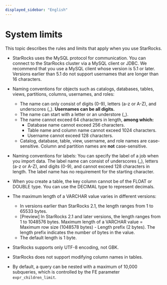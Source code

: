 ```yaml
---
displayed_sidebar: "English"
---
```


# System limits

This topic describes the rules and limits that apply when you use StarRocks.

- StarRocks uses the MySQL protocol for communication. You can connect to the StarRocks cluster via a MySQL client or JDBC. We recommend that you use a MySQL client whose version is 5.1 or later. Versions earlier than 5.1 do not support usernames that are longer than 16 characters.

- Naming conventions for objects such as catalogs, databases, tables, views, partitions, columns, usernames, and roles:

  - The name can only consist of digits (0-9), letters (a-z or A-Z), and underscores (\_). **Usernames can be all digits.**
  - The name can start with a letter or an understore (\_).
  - The name cannot exceed 64 characters in length, **among which:**
    - Database name cannot exceed 256 characters.
    - Table name and column name cannot exceed 1024 characters.
    - Username cannot exceed 128 characters.
  - Catalog, database, table, view, username, and role names are case-sensitive. Column and partition names are **not** case-sensitive.

- Naming conventions for labels:
  You can specify the label of a job when you import data. The label name can consist of underscores (\_), letters (a-z or A-Z), and digits (0-9), and cannot exceed 128 characters in length. The label name has no requirement for the starting character.

- When you create a table, the key column cannot be of the FLOAT or DOUBLE type. You can use the DECIMAL type to represent decimals.

- The maximum length of a VARCHAR value varies in different versions:

  - In versions earlier than StarRocks 2.1, the length ranges from 1 to 65533 bytes.
  - [Preview] In StarRocks 2.1 and later versions, the length ranges from 1 to 1048576 bytes. Maximum length of a VARCHAR value = Maximum row size (1048578 bytes) - Length prefix (2 bytes). The length prefix indicates the number of bytes in the value.
  - The default length is 1 byte.

- StarRocks supports only UTF-8 encoding, not GBK.

- StarRocks does not support modifying column names in tables.

- By default, a query can be nested with a maximum of 10,000 subqueries, which is controlled by the FE parameter `expr_children_limit`.
